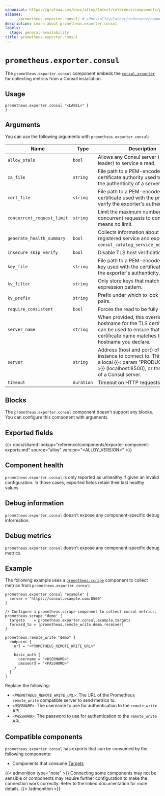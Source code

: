 ```yaml
---
canonical: https://grafana.com/docs/alloy/latest/reference/components/prometheus/prometheus.exporter.consul/
aliases:
  - ../prometheus.exporter.consul/ # /docs/alloy/latest/reference/components/prometheus.exporter.consul/
description: Learn about prometheus.exporter.consul
labels:
  stage: general-availability
title: prometheus.exporter.consul
---
```


# `prometheus.exporter.consul`

The `prometheus.exporter.consul` component embeds the [`consul_exporter`](https://github.com/prometheus/consul_exporter) for collecting metrics from a Consul installation.

## Usage

```alloy
prometheus.exporter.consul "<LABEL>" {
}
```

## Arguments

You can use the following arguments with `prometheus.exporter.consul`:

| Name                       | Type       | Description                                                                                                                                                           | Default                 | Required |
| -------------------------- | ---------- | --------------------------------------------------------------------------------------------------------------------------------------------------------------------- | ----------------------- | -------- |
| `allow_stale`              | `bool`     | Allows any Consul server (non-leader) to service a read.                                                                                                              | `true`                  | no       |
| `ca_file`                  | `string`   | File path to a PEM-encoded certificate authority used to validate the authenticity of a server certificate.                                                           |                         | no       |
| `cert_file`                | `string`   | File path to a PEM-encoded certificate used with the private key to verify the exporter's authenticity.                                                               |                         | no       |
| `concurrent_request_limit` | `string`   | Limit the maximum number of concurrent requests to consul, 0 means no limit.                                                                                          |                         | no       |
| `generate_health_summary`  | `bool`     | Collects information about each registered service and exports `consul_catalog_service_node_healthy`.                                                                 | `true`                  | no       |
| `insecure_skip_verify`     | `bool`     | Disable TLS host verification.                                                                                                                                        | false                   | no       |
| `key_file`                 | `string`   | File path to a PEM-encoded private key used with the certificate to verify the exporter's authenticity.                                                               |                         | no       |
| `kv_filter`                | `string`   | Only store keys that match this regular expression pattern.                                                                                                           | `.*`                    | no       |
| `kv_prefix`                | `string`   | Prefix under which to look for KV pairs.                                                                                                                              |                         | no       |
| `require_consistent`       | `bool`     | Forces the read to be fully consistent.                                                                                                                               |                         | no       |
| `server_name`              | `string`   | When provided, this overrides the hostname for the TLS certificate. It can be used to ensure that the certificate name matches the hostname you declare.              |                         | no       |
| `server`                   | `string`   | Address (host and port) of the Consul instance to connect to. This could be a local {{< param "PRODUCT_NAME" >}} (localhost:8500), or the address of a Consul server. | `http://localhost:8500` | no       |
| `timeout`                  | `duration` | Timeout on HTTP requests to consul.                                                                                                                                   | 500ms                   | no       |

## Blocks

The `prometheus.exporter.consul` component doesn't support any blocks. You can configure this component with arguments.

## Exported fields

{{< docs/shared lookup="reference/components/exporter-component-exports.md" source="alloy" version="<ALLOY_VERSION>" >}}

## Component health

`prometheus.exporter.consul` is only reported as unhealthy if given an invalid configuration.
In those cases, exported fields retain their last healthy values.

## Debug information

`prometheus.exporter.consul` doesn't expose any component-specific
debug information.

## Debug metrics

`prometheus.exporter.consul` doesn't expose any component-specific
debug metrics.

## Example

The following example uses a [`prometheus.scrape`][scrape] component to collect metrics from `prometheus.exporter.consul`:

```alloy
prometheus.exporter.consul "example" {
  server = "https://consul.example.com:8500"
}

// Configure a prometheus.scrape component to collect consul metrics.
prometheus.scrape "demo" {
  targets    = prometheus.exporter.consul.example.targets
  forward_to = [prometheus.remote_write.demo.receiver]
}

prometheus.remote_write "demo" {
  endpoint {
    url = "<PROMETHEUS_REMOTE_WRITE_URL>"

    basic_auth {
      username = "<USERNAME>"
      password = "<PASSWORD>"
    }
  }
}
```

Replace the following:

- _`<PROMETHEUS_REMOTE_WRITE_URL>`_: The URL of the Prometheus `remote_write` compatible server to send metrics to.
- _`<USERNAME>`_: The username to use for authentication to the `remote_write` API.
- _`<PASSWORD>`_: The password to use for authentication to the `remote_write` API.

[scrape]: ../prometheus.scrape/

<!-- START GENERATED COMPATIBLE COMPONENTS -->

## Compatible components

`prometheus.exporter.consul` has exports that can be consumed by the following components:

- Components that consume [Targets](../../../compatibility/#targets-consumers)

{{< admonition type="note" >}}
Connecting some components may not be sensible or components may require further configuration to make the connection work correctly.
Refer to the linked documentation for more details.
{{< /admonition >}}

<!-- END GENERATED COMPATIBLE COMPONENTS -->
